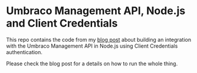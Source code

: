 # Umbraco Management API, Node.js and Client Credentials

This repo contains the code from my [blog post](https://kjac.dev/posts/hello-umbraco-management-api/) about building an integration with the Umbraco Management API in Node.js using Client Credentials authentication.

Please check the blog post for a details on how to run the whole thing.
